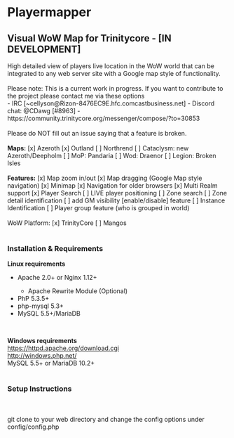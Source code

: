 <h1>Playermapper</h1>
<H2>Visual WoW Map for Trinitycore - [IN DEVELOPMENT]</H2>
High detailed view of players live location in the WoW world that can be integrated to any web server site with a Google map style of functionality.
<br>
<br>
Please note: This is a current work in progress. If you want to contribute to the project please contact me via these options
<br>
- IRC [~cellyson@Rizon-8476EC9E.hfc.comcastbusiness.net]
- Discord chat: @CDawg [#8963]
- https://community.trinitycore.org/messenger/compose/?to=30853
<br>
<br>
Please do NOT fill out an issue saying that a feature is broken.
<br>
<br>
<b>Maps:</b>
[x] Azeroth
[x] Outland
[ ] Northrend
[ ] Cataclysm: new Azeroth/Deepholm
[ ] MoP: Pandaria
[ ] Wod: Draenor
[ ] Legion: Broken Isles
<br>
<br>
<b>Features:</b>
[x] Map zoom in/out
[x] Map dragging (Google Map style navigation)
[x] Minimap
[x] Navigation for older browsers
[x] Multi Realm support
[x] Player Search
[ ] LIVE player positioning
[ ] Zone search
[ ] Zone detail identification
[ ] add GM visibility [enable/disable] feature
[ ] Instance Identification
[ ] Player group feature (who is grouped in world)
<br>
<br>
WoW Platform:
[x] TrinityCore
[ ] Mangos
<br>
<br>
<h3>Installation & Requirements</h3>
<b>Linux requirements</b>
<ul>
<li>Apache 2.0+ or Nginx 1.12+</li>
<ul><li>Apache Rewrite Module (Optional)</li></ul>
<li>PhP 5.3.5+</li>
<li>php-mysql 5.3+</li>
<li>MySQL 5.5+/MariaDB</li>
</ul>

<br>

<b>Windows requirements</b>
<br>https://httpd.apache.org/download.cgi
<br>http://windows.php.net/
<br>MySQL 5.5+ or MariaDB 10.2+
<br>
<br>
<h3>Setup Instructions</h3>
<br>
<br>
git clone to your web directory and change the config options under config/config.php
